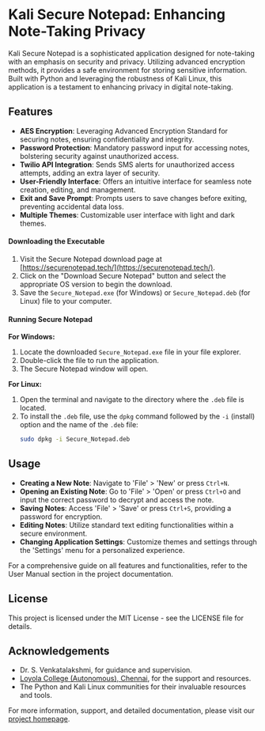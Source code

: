 # Kali Secure Notepad: Enhancing Note-Taking Privacy

Kali Secure Notepad is a sophisticated application designed for note-taking with an emphasis on security and privacy. Utilizing advanced encryption methods, it provides a safe environment for storing sensitive information. Built with Python and leveraging the robustness of Kali Linux, this application is a testament to enhancing privacy in digital note-taking.

## Features

- **AES Encryption**: Leveraging Advanced Encryption Standard for securing notes, ensuring confidentiality and integrity.
- **Password Protection**: Mandatory password input for accessing notes, bolstering security against unauthorized access.
- **Twilio API Integration**: Sends SMS alerts for unauthorized access attempts, adding an extra layer of security.
- **User-Friendly Interface**: Offers an intuitive interface for seamless note creation, editing, and management.
- **Exit and Save Prompt**: Prompts users to save changes before exiting, preventing accidental data loss.
- **Multiple Themes**: Customizable user interface with light and dark themes.

#### Downloading the Executable

1. Visit the Secure Notepad download page at [https://securenotepad.tech/](https://securenotepad.tech/).
2. Click on the "Download Secure Notepad" button and select the appropriate OS version to begin the download.
3. Save the `Secure_Notepad.exe` (for Windows) or `Secure_Notepad.deb` (for Linux) file to your computer.

#### Running Secure Notepad

**For Windows:**

1. Locate the downloaded `Secure_Notepad.exe` file in your file explorer.
2. Double-click the file to run the application.
3. The Secure Notepad window will open.

**For Linux:**

1. Open the terminal and navigate to the directory where the `.deb` file is located.
2. To install the `.deb` file, use the `dpkg` command followed by the `-i` (install) option and the name of the `.deb` file:
   ```bash
   sudo dpkg -i Secure_Notepad.deb

## Usage

- **Creating a New Note**: Navigate to 'File' > 'New' or press `Ctrl+N`.
- **Opening an Existing Note**: Go to 'File' > 'Open' or press `Ctrl+O` and input the correct password to decrypt and access the note.
- **Saving Notes**: Access 'File' > 'Save' or press `Ctrl+S`, providing a password for encryption.
- **Editing Notes**: Utilize standard text editing functionalities within a secure environment.
- **Changing Application Settings**: Customize themes and settings through the 'Settings' menu for a personalized experience.

For a comprehensive guide on all features and functionalities, refer to the User Manual section in the project documentation.

## License

This project is licensed under the MIT License - see the LICENSE file for details.

## Acknowledgements

- Dr. S. Venkatalakshmi, for guidance and supervision.
- [Loyola College (Autonomous), Chennai](https://www.loyolacollege.edu/), for the support and resources.
- The Python and Kali Linux communities for their invaluable resources and tools.

For more information, support, and detailed documentation, please visit our [project homepage]([https:securenotepad.tech](https://securenotepad.tech/)).
